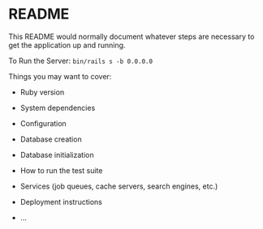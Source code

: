 # README

This README would normally document whatever steps are necessary to get the
application up and running.

To Run the Server: `bin/rails s -b 0.0.0.0`

Things you may want to cover:

* Ruby version

* System dependencies

* Configuration

* Database creation

* Database initialization

* How to run the test suite

* Services (job queues, cache servers, search engines, etc.)

* Deployment instructions

* ...
